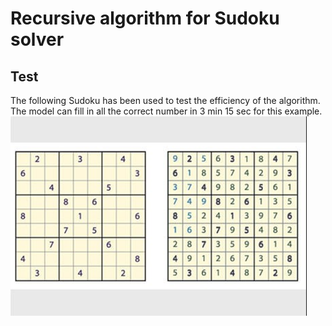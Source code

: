 # Recursive algorithm for Sudoku solver

## Test
The following Sudoku has been used to test the efficiency of the algorithm. The model can fill in all the correct number in 3 min 15 sec for this example.
![Alt text](/git-docs/Sudoku_test.jpg)
